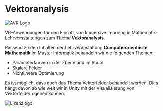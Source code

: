 # Vektoranalysis

![AVR Logo](http://webhome.hs-kl.de/~brill/Assets/images/compuMath.png)

VR-Anwendungen für den Einsatz von Immersive Learning in Mathematik-Lehrversstaltungen zum Thema **Vektoranalysis**.

Passend zu den Inhalten der Lehrveranstaltung **Computerorientierte Mathematik** im Master Informatik behandeln wir die folgenden Themen:

- Parameterkurven in der Ebene und im Raum
- Skalare Felder
- Nichtlineare Optimierung

Es ist möglich, dass auch das Thema Vektorfelder behandelt werden. Dies hängt davon ab wie weit wir in Unity mit der Visualisierung von Vektorfeldern gehen können.

![Lizenzlogo](https://licensebuttons.net/l/by-nc-sa/3.0/de/88x31.png)

